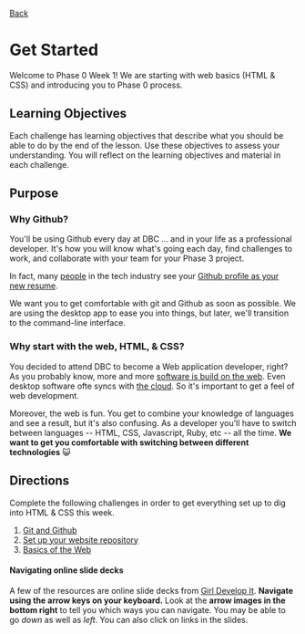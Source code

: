 [Back](../)

# Get Started

Welcome to Phase 0 Week 1! We are starting with web basics (HTML & CSS) and introducing you to Phase 0 process.

## Learning Objectives
Each challenge has learning objectives that describe what you should be able to do by the end of the lesson. Use these objectives to assess your understanding. You will reflect on the learning objectives and material in each challenge. 

## Purpose

### Why Github?

You'll be using Github every day at DBC ... and in your life as a professional developer.  It's how you will know what's going each day, find challenges to work, and collaborate with your team for your Phase 3 project.

In fact, many <a href="https://twitter.com/jeresig/status/33968704983138304" target="_blank">people</a> in the tech industry see your <a href="http://code.dblock.org/github-is-your-new-resume" target="_blank">Github profile as your new resume</a>.

We want you to get comfortable with git and Github as soon as possible.  We are using the desktop app to ease you into things, but later, we'll transition to the command-line interface.

### Why start with the web, HTML, & CSS?

You decided to attend DBC to become a Web application developer, right? As you probably know, more and more <a href="http://skillcrush.com/2012/08/08/saas/" target="_blank">software is build on the web</a>. Even desktop software ofte syncs with <a href="http://skillcrush.com/2012/04/19/the-cloud/" target="_blank">the cloud</a>. So it's important to get a feel of web development. 

Moreover, the web is fun. You get to combine your knowledge of languages and see a result, but it's also confusing. As a developer you'll have to switch between languages -- HTML, CSS, Javascript, Ruby, etc -- all the time. **We want to get you comfortable with switching between different technologies** :smiley_cat:

## Directions

Complete the following challenges in order to get everything set up to dig into HTML & CSS this week.

1. [Git and Github](git_and_github.md)
2. [Set up your website repository](set_up_repo.md)
3. [Basics of the Web](web_basics.md)

#### Navigating online slide decks

A few of the resources are online slide decks from <a href="http://www.girldevelopit.com" target="_blank">Girl Develop It</a>.  **Navigate using the arrow keys on your keyboard.** Look at the **arrow images in the bottom right** to tell you which ways you can navigate.  You may be able to go *down* as well as *left*. You can also click on links in the slides.
